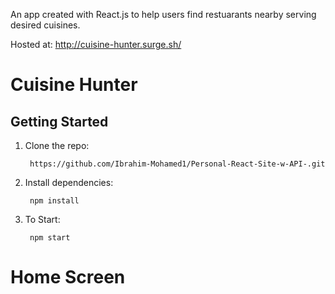An app created with React.js to help users find restuarants nearby serving desired cuisines.

Hosted at: http://cuisine-hunter.surge.sh/

# Cuisine Hunter

## Getting Started

1. Clone the repo:  

        https://github.com/Ibrahim-Mohamed1/Personal-React-Site-w-API-.git

2. Install dependencies:  

        npm install
        
3. To Start:

        npm start

# Home Screen
